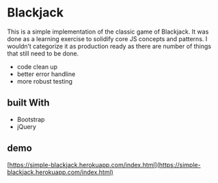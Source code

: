 # Blackjack

This is a simple implementation of the classic game of Blackjack.  It was done as a learning exercise to solidify core JS concepts and patterns.  I wouldn’t categorize it as production ready as there are number of things that still need to be done.  

* code clean up 
* better error handline
* more robust testing 


## built With

* Bootstrap 
* jQuery


## demo 

[https://simple-blackjack.herokuapp.com/index.html](https://simple-blackjack.herokuapp.com/index.html)
